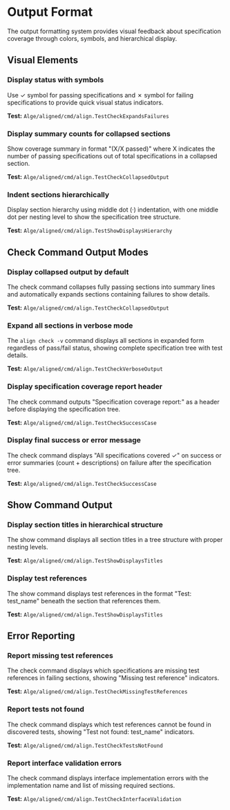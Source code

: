 # Output Format

The output formatting system provides visual feedback about specification coverage through colors, symbols, and hierarchical display.

## Visual Elements

### Display status with symbols

Use ✓ symbol for passing specifications and ✗ symbol for failing specifications to provide quick visual status indicators.

**Test:** `Alge/aligned/cmd/align.TestCheckExpandsFailures`

### Display summary counts for collapsed sections

Show coverage summary in format "(X/X passed)" where X indicates the number of passing specifications out of total specifications in a collapsed section.

**Test:** `Alge/aligned/cmd/align.TestCheckCollapsedOutput`

### Indent sections hierarchically

Display section hierarchy using middle dot (·) indentation, with one middle dot per nesting level to show the specification tree structure.

**Test:** `Alge/aligned/cmd/align.TestShowDisplaysHierarchy`

## Check Command Output Modes

### Display collapsed output by default

The check command collapses fully passing sections into summary lines and automatically expands sections containing failures to show details.

**Test:** `Alge/aligned/cmd/align.TestCheckCollapsedOutput`

### Expand all sections in verbose mode

The `align check -v` command displays all sections in expanded form regardless of pass/fail status, showing complete specification tree with test details.

**Test:** `Alge/aligned/cmd/align.TestCheckVerboseOutput`

### Display specification coverage report header

The check command outputs "Specification coverage report:" as a header before displaying the specification tree.

**Test:** `Alge/aligned/cmd/align.TestCheckSuccessCase`

### Display final success or error message

The check command displays "All specifications covered ✓" on success or error summaries (count + descriptions) on failure after the specification tree.

**Test:** `Alge/aligned/cmd/align.TestCheckSuccessCase`

## Show Command Output

### Display section titles in hierarchical structure

The show command displays all section titles in a tree structure with proper nesting levels.

**Test:** `Alge/aligned/cmd/align.TestShowDisplaysTitles`

### Display test references

The show command displays test references in the format "Test: test_name" beneath the section that references them.

**Test:** `Alge/aligned/cmd/align.TestShowDisplaysTitles`

## Error Reporting

### Report missing test references

The check command displays which specifications are missing test references in failing sections, showing "Missing test reference" indicators.

**Test:** `Alge/aligned/cmd/align.TestCheckMissingTestReferences`

### Report tests not found

The check command displays which test references cannot be found in discovered tests, showing "Test not found: test_name" indicators.

**Test:** `Alge/aligned/cmd/align.TestCheckTestsNotFound`

### Report interface validation errors

The check command displays interface implementation errors with the implementation name and list of missing required sections.

**Test:** `Alge/aligned/cmd/align.TestCheckInterfaceValidation`

